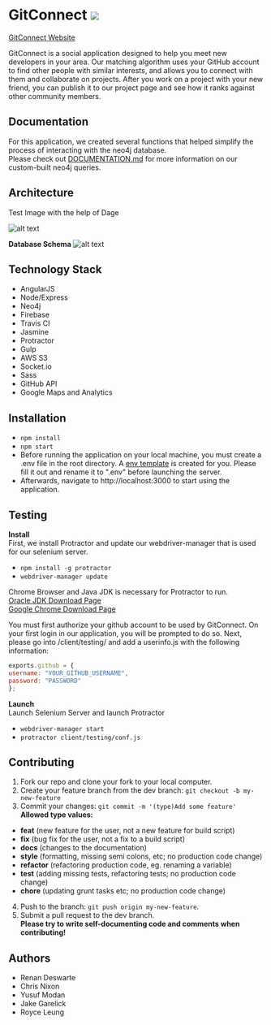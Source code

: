 # GitConnect ![](https://travis-ci.org/deltathesis/gitconnect.svg?branch=dev)
[GitConnect Website](http://gitconnect.me)  

GitConnect is a social application designed to help you meet new developers in your area. 
Our matching algorithm uses your GitHub account to find other people with similar interests,
and allows you to connect with them and collaborate on projects. After you work on a project with your
new friend, you can publish it to our project page and see how it ranks against other community members.

## Documentation
For this application, we created several functions that helped simplify the process of interacting with the neo4j database.  
Please check out [DOCUMENTATION.md](DOCUMENTATION.md) for more information on our custom-built neo4j queries.

## Architecture 
Test Image with the help of Dage

![alt text](http://s19.postimg.org/dspbo6w1f/Slide1.jpg)

__Database Schema__
![alt text](http://i.imgur.com/5M6qCse.png)


## Technology Stack 

- AngularJS
- Node/Express
- Neo4j
- Firebase
- Travis CI
- Jasmine
- Protractor
- Gulp
- AWS S3
- Socket.io
- Sass
- GitHub API
- Google Maps and Analytics

## Installation 

- `npm install`  
- `npm start`  
- Before running the application on your local machine, you must create a .env file in the root directory. A [env template](dotenvTemplate) is created for you. Please fill it out and rename it to ".env" before launching the server.  
- Afterwards, navigate to http://localhost:3000 to start using the application.


## Testing

__Install__  
First, we install Protractor and update our webdriver-manager that is used for our selenium server.    
- `npm install -g protractor`  
- `webdriver-manager update`  

Chrome Browser and Java JDK is necessary for Protractor to run.  
[Oracle JDK Download Page](http://www.oracle.com/technetwork/java/javase/downloads/jdk8-downloads-2133151.html)  
[Google Chrome Download Page](https://www.google.com/chrome/)

You must first authorize your github account to be used by GitConnect. On your first login in our application, you will be prompted to do so.
Next, please go into /client/testing/ and add a userinfo.js with the following information:  
```javascript
exports.github = {  
username: "YOUR_GITHUB_USERNAME",  
password: "PASSWORD"  
};
```

__Launch__  
Launch Selenium Server and launch Protractor    
- `webdriver-manager start`  
- `protractor client/testing/conf.js`

## Contributing

1. Fork our repo and clone your fork to your local computer.
2. Create your feature branch from the dev branch: `git checkout -b my-new-feature`
3. Commit your changes: `git commit -m '(type)Add some feature'`  
  __Allowed type values:__
  - **feat** (new feature for the user, not a new feature for build script)
  - **fix** (bug fix for the user, not a fix to a build script)
  - **docs** (changes to the documentation)
  - **style** (formatting, missing semi colons, etc; no production code change)
  - **refactor** (refactoring production code, eg. renaming a variable)
  - **test** (adding missing tests, refactoring tests; no production code change)
  - **chore** (updating grunt tasks etc; no production code change)
4. Push to the branch: `git push origin my-new-feature`.  
5. Submit a pull request to the dev branch.  
__Please try to write self-documenting code and comments when contributing!__

## Authors 
- Renan Deswarte
- Chris Nixon
- Yusuf Modan
- Jake Garelick
- Royce Leung